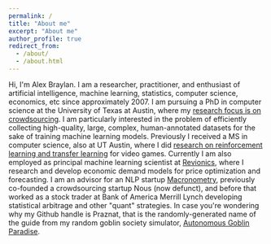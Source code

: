 ```yaml
---
permalink: /
title: "About me"
excerpt: "About me"
author_profile: true
redirect_from: 
  - /about/
  - /about.html
---
```


Hi, I'm Alex Braylan. I am a researcher, practitioner, and enthusiast of artificial intelligence, machine learning, statistics, computer science, economics, etc since approximately 2007. I am pursuing a PhD in computer science at the University of Texas at Austin, where my [research focus is on crowdsourcing](http://ir.ischool.utexas.edu/). I am particularly interested in the problem of efficiently collecting high-quality, large, complex, human-annotated datasets for the sake of training machine learning models. Previously I received a MS in computer science, also at UT Austin, where I did [research on reinforcement learning and transfer learning](http://nn.cs.utexas.edu/?braylan) for video games. Currently I am also employed as principal machine learning scientist at [Revionics](https://www.revionics.com/), where I research and develop economic demand models for price optimization and forecasting. I am an advisor for an NLP startup [Macronometry](https://www.macronometry.com/insights), previously co-founded a crowdsourcing startup Nous (now defunct), and before that worked as a stock trader at Bank of America Merrill Lynch developing statistical arbitrage and other "quant" strategies. In case you're wondering why my Github handle is Praznat, that is the randomly-generated name of the guide from my random goblin society simulator, [Autonomous Goblin Paradise](https://github.com/Praznat/AGP).